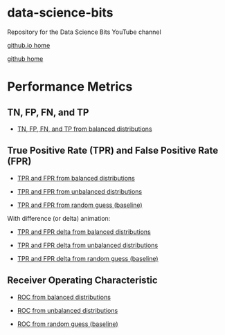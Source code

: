 # data-science-bits
Repository for the Data Science Bits YouTube channel

[github.io home](https://felipepenha.github.io/data-science-bits/)

[github home](https://github.com/felipepenha/data-science-bits)

# Performance Metrics

## TN, FP, FN, and TP

* [TN, FP, FN, and TP from balanced distributions](https://felipepenha.github.io/data-science-bits/performance_metrics/distr_balanced.html)

## True Positive Rate (TPR) and False Positive Rate (FPR)

* [TPR and FPR from balanced distributions](https://felipepenha.github.io/data-science-bits/performance_metrics/TPR_FPR_balanced.html)

* [TPR and FPR from unbalanced distributions](https://felipepenha.github.io/data-science-bits/performance_metrics/TPR_FPR_unbalanced.html)

* [TPR and FPR from random guess (baseline)](https://felipepenha.github.io/data-science-bits/performance_metrics/TPR_FPR_baseline.html)

With difference (or delta) animation:

* [TPR and FPR delta from balanced distributions](https://felipepenha.github.io/data-science-bits/performance_metrics/TPR_FPR_diff_balanced.html)

* [TPR and FPR delta from unbalanced distributions](https://felipepenha.github.io/data-science-bits/performance_metrics/TPR_FPR_diff_unbalanced.html)

* [TPR and FPR delta from random guess (baseline)](https://felipepenha.github.io/data-science-bits/performance_metrics/TPR_FPR_diff_baseline.html)

## Receiver Operating Characteristic

* [ROC from balanced distributions](https://felipepenha.github.io/data-science-bits/performance_metrics/ROC_balanced.html)

* [ROC from unbalanced distributions](https://felipepenha.github.io/data-science-bits/performance_metrics/ROC_unbalanced.html)

* [ROC from random guess (baseline)](https://felipepenha.github.io/data-science-bits/performance_metrics/ROC_baseline.html)


